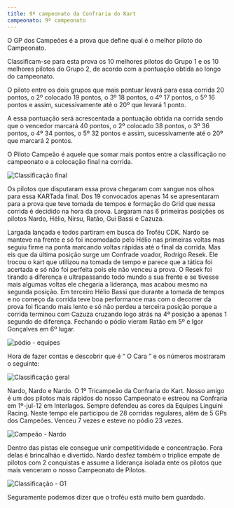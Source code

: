 ```yaml
---
title: 9º campeonato da Confraria do Kart
campeonato: 9º campeonato
---
```


O GP dos Campeões é a prova que define qual é o melhor piloto do Campeonato.

Classificam-se para esta prova os 10 melhores pilotos do Grupo 1 e os 10 melhores pilotos do Grupo 2, de acordo com a pontuação obtida ao longo do campeonato.

O piloto entre os dois grupos que mais pontuar levará para essa corrida 20 pontos, o 2º colocado 19 pontos, o 3º 18 pontos, o 4º 17 pontos, o 5º 16 pontos e assim, sucessivamente até o 20º que levará 1 ponto.

A essa pontuação será acrescentada a pontuação obtida na corrida sendo que o vencedor marcará 40 pontos, o 2º colocado 38 pontos, o 3º 36 pontos, o 4º 34 pontos, o 5º 32 pontos e assim, sucessivamente até o 20º que marcará 2 pontos.

O Piloto Campeão é aquele que somar mais pontos entre a classificação no campeonato e a colocação final na corrida.

![Classificação final](/uploads/Camp09_001.jpg)

Os pilotos que disputaram essa prova chegaram com sangue nos olhos para essa KARTada final.  Dos 19 convocados apenas 14 se apresentaram para a prova que teve tomada de tempos e formação do Grid que nessa corrida é decidido na hora da prova. Largaram nas 6 primeiras posições os pilotos Nardo, Hélio, Nirsu, Ratão, Gui Bassi e Cazuza.

Largada lançada e todos partiram em busca do Troféu CDK. Nardo se manteve na frente e só foi incomodado pelo Hélio nas primeiras voltas mas seguiu firme na ponta marcando voltas rápidas até o final da corrida. Mas eis que da última posição surge um Confrade voador, Rodrigo Resek. Ele trocou o kart que utilizou na tomada de tempo e parece que a tática foi acertada e só não foi perfeita pois ele não venceu a prova. O Resek foi tirando a diferença e ultrapassando todo mundo a sua frente e se tivesse mais algumas voltas ele chegaria a liderança, mas acabou mesmo na segunda posição. Em terceiro Hélio Bassi que durante a tomada de tempos e no começo da corrida teve boa performance mas com o decorrer da prova foi ficando mais lento e só não perdeu a terceira posição porque a corrida terminou com Cazuza cruzando logo atrás na 4ª posição a apenas 1 segundo de diferença. Fechando o pódio vieram Ratão em 5º e Igor Gonçalves em 6º lugar.

![pódio - equipes](/uploads/Camp09_002.jpg)

Hora de fazer contas e descobrir que é “ O Cara ” e os números mostraram o seguinte:

![Classificação geral](/uploads/Camp09_003.jpg)

Nardo, Nardo e Nardo. O 1º Tricampeão da Confraria do Kart. Nosso amigo é um dos pilotos mais rápidos do nosso Campeonato e estreou na Confraria em 1º-jul-12 em Interlagos. Sempre defendeu as cores da Equipes Linguini Racing. Neste tempo ele participou de 28 corridas regulares, além de 5 GPs dos Campeões. Venceu 7 vezes e esteve no pódio 23 vezes.

![Campeão - Nardo](/uploads/Camp09_004.jpg)

Dentro das pistas ele consegue unir competitividade e concentração. Fora delas é brincalhão e divertido.
Nardo desfez também o triplice empate de pilotos com 2 conquistas e assume a liderança isolada ente os pilotos que mais venceram o nosso Campeonato de Pilotos.

![Classificação - G1](/uploads/Camp09_005.jpg)

Seguramente podemos dizer que o troféu está muito bem guardado.